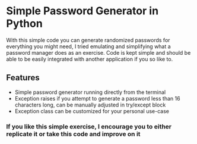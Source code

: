 <h1>Simple Password Generator in Python</h1>

<p>With this simple code you can generate randomized passwords for everything you might need, I tried emulating and simplifying what a password manager does as an exercise. Code is kept simple and should be able to be easily integrated with another application if you so like to.</p>

<h2>Features</h2>

<ul>
  <li>Simple password generator running directly from the terminal</li>
  <li>Exception raises if you attempt to generate a password less than 16 characters long, can be manually adjusted in try/except block</li>
  <li>Exception class can be customized for your personal use-case</li>
</ul>

<h3>If you like this simple exercise, I encourage you to either replicate it or take this code and improve on it</h3>
